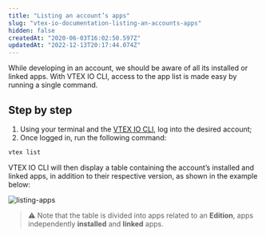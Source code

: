 ```yaml
---
title: "Listing an account’s apps"
slug: "vtex-io-documentation-listing-an-accounts-apps"
hidden: false
createdAt: "2020-06-03T16:02:50.597Z"
updatedAt: "2022-12-13T20:17:44.074Z"
---
```


While developing in an account, we should be aware of all its installed or linked apps. With VTEX IO CLI, access to the app list is made easy by running a single command.

## Step by step

1. Using your terminal and the [VTEX IO CLI](https://developers.vtex.com/docs/guides/vtex-io-documentation-vtex-io-cli-installation-and-command-reference), log into the desired account;
2. Once logged in, run the following command:

```sh
vtex list
```

VTEX IO CLI will then display a table containing the account’s installed and linked apps, in addition to their respective version, as shown in the example below:

![listing-apps](https://cdn.jsdelivr.net/gh/vtexdocs/dev-portal-content@main/images/vtex-io-documentation-listing-an-accounts-apps-0.png)

> ⚠️ Note that the table is divided into apps related to an **Edition**, apps independently **installed** and **linked** apps.
